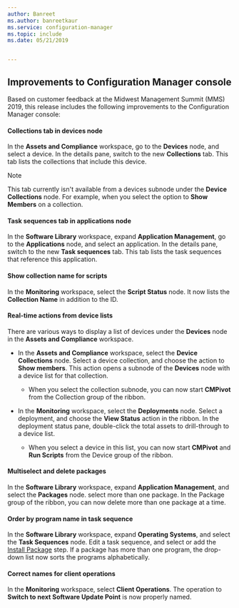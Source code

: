 ```yaml
---
author: Banreet
ms.author: banreetkaur
ms.service: configuration-manager
ms.topic: include
ms.date: 05/21/2019


---
```


## <a name="bkmk_console"></a> Improvements to Configuration Manager console

<!--4616810-->

Based on customer feedback at the Midwest Management Summit (MMS) 2019, this release includes the following improvements to the Configuration Manager console:

#### Collections tab in devices node

In the **Assets and Compliance** workspace, go to the **Devices** node, and select a device. In the details pane, switch to the new **Collections** tab. This tab lists the collections that include this device.

> [!Note]  
> This tab currently isn't available from a devices subnode under the **Device Collections** node. For example, when you select the option to **Show Members** on a collection.

#### Task sequences tab in applications node

In the **Software Library** workspace, expand **Application Management**, go to the **Applications** node, and select an application. In the details pane, switch to the new **Task sequences** tab. This tab lists the task sequences that reference this application.

#### Show collection name for scripts

In the **Monitoring** workspace, select the **Script Status** node. It now lists the **Collection Name** in addition to the ID.

#### Real-time actions from device lists

There are various ways to display a list of devices under the **Devices** node in the **Assets and Compliance** workspace.

- In the **Assets and Compliance** workspace, select the **Device Collections** node. Select a device collection, and choose the action to **Show members**. This action opens a subnode of the **Devices** node with a device list for that collection.  

    - When you select the collection subnode, you can now start **CMPivot** from the Collection group of the ribbon.  

- In the **Monitoring** workspace, select the **Deployments** node. Select a deployment, and choose the **View Status** action in the ribbon. In the deployment status pane, double-click the total assets to drill-through to a device list.  

    - When you select a device in this list, you can now start **CMPivot** and **Run Scripts** from the Device group of the ribbon.  

#### Multiselect and delete packages

In the **Software Library** workspace, expand **Application Management**, and select the **Packages** node. select more than one package. In the Package group of the ribbon, you can now delete more than one package at a time.

#### Order by program name in task sequence

In the **Software Library** workspace, expand **Operating Systems**, and select the **Task Sequences** node. Edit a task sequence, and select or add the [Install Package](../../../../../osd/understand/task-sequence-steps.md#BKMK_InstallPackage) step. If a package has more than one program, the drop-down list now sorts the programs alphabetically.

#### Correct names for client operations

In the **Monitoring** workspace, select **Client Operations**. The operation to **Switch to next Software Update Point** is now properly named.
